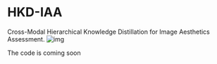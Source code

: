# HKD-IAA
Cross-Modal Hierarchical Knowledge Distillation for Image Aesthetics Assessment.
![img](https://github.com/Hangwei-Chen/HKD-IAA/edit/main/Method.png)

The code is coming soon



